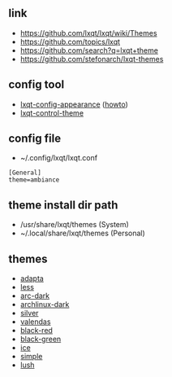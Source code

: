 

## link

* https://github.com/lxqt/lxqt/wiki/Themes
* https://github.com/topics/lxqt
* https://github.com/search?q=lxqt+theme
* https://github.com/stefonarch/lxqt-themes


## config tool

* [lxqt-config-appearance](http://manpages.ubuntu.com/manpages/bionic/en/man1/lxqt-config-appearance.1.html) ([howto](https://github.com/lxqt/lxqt-config#lxqt-appearance-configuration))
* [lxqt-control-theme](https://github.com/samwhelp/tool-lxqt-control/tree/master/app/lxqt-control-theme)


## config file

* ~/.config/lxqt/lxqt.conf

```
[General]
theme=ambiance
```


## theme install dir path

* /usr/share/lxqt/themes  (System)
* ~/.local/share/lxqt/themes  (Personal)


## themes

* [adapta](adapta)
* [less](less)
* [arc-dark](arc-dark)
* [archlinux-dark](archlinux-dark)
* [silver](silver)
* [valendas](valendas)
* [black-red](black-red)
* [black-green](black-green)
* [ice](ice)
* [simple](simple)
* [lush](lush)
